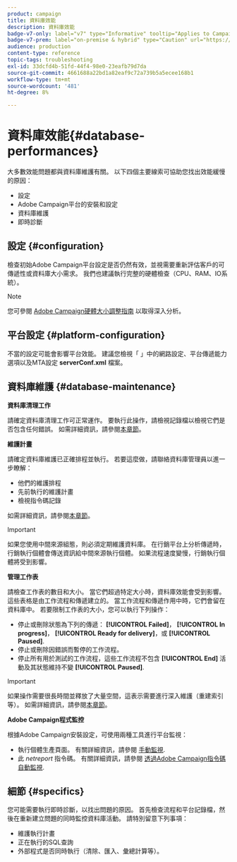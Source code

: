 ```yaml
---
product: campaign
title: 資料庫效能
description: 資料庫效能
badge-v7-only: label="v7" type="Informative" tooltip="Applies to Campaign Classic v7 only"
badge-v7-prem: label="on-premise & hybrid" type="Caution" url="https://experienceleague.adobe.com/docs/campaign-classic/using/installing-campaign-classic/architecture-and-hosting-models/hosting-models-lp/hosting-models.html" tooltip="Applies to on-premise and hybrid deployments only"
audience: production
content-type: reference
topic-tags: troubleshooting
exl-id: 33dcfd4b-51fd-44f4-98e0-23eafb79d7da
source-git-commit: 4661688a22bd1a82eaf9c72a739b5a5ecee168b1
workflow-type: tm+mt
source-wordcount: '481'
ht-degree: 8%

---
```


# 資料庫效能{#database-performances}



大多數效能問題都與資料庫維護有關。 以下四個主要線索可協助您找出效能緩慢的原因：

* 設定
* Adobe Campaign平台的安裝和設定
* 資料庫維護
* 即時診斷

## 設定 {#configuration}

檢查初始Adobe Campaign平台設定是否仍然有效，並視需要重新評估客戶的可傳遞性或資料庫大小需求。 我們也建議執行完整的硬體檢查（CPU、RAM、IO系統）。

>[!NOTE]
>
>您可參閱 [Adobe Campaign硬體大小調整指南](https://helpx.adobe.com/tw/campaign/kb/hardware-sizing-guide.html) 以取得深入分析。

## 平台設定 {#platform-configuration}

不當的設定可能會影響平台效能。 建議您檢視「 」中的網路設定、平台傳遞能力選項以及MTA設定 **serverConf.xml** 檔案。

## 資料庫維護 {#database-maintenance}

**資料庫清理工作**

請確定資料庫清理工作可正常運作。 要執行此操作，請檢視記錄檔以檢視它們是否包含任何錯誤。 如需詳細資訊，請參閱[本章節](../../production/using/database-cleanup-workflow.md)。

**維護計畫**

請確定資料庫維護已正確排程並執行。 若要這麼做，請聯絡資料庫管理員以進一步瞭解：

* 他們的維護排程
* 先前執行的維護計畫
* 檢視指令碼記錄

如需詳細資訊，請參閱[本章節](../../production/using/recommendations.md)。

>[!IMPORTANT]
>
>如果您使用中間來源組態，則必須定期維護資料庫。 在行銷平台上分析傳遞時，行銷執行個體會傳送資訊給中間來源執行個體。 如果流程速度變慢，行銷執行個體將受到影響。

**管理工作表**

請檢查工作表的數目和大小。 當它們超過特定大小時，資料庫效能會受到影響。 這些表格是由工作流程和傳遞建立的。 當工作流程和傳遞作用中時，它們會留在資料庫中。 若要限制工作表的大小，您可以執行下列操作：

* 停止或刪除狀態為下列的傳遞： **[!UICONTROL Failed]**， **[!UICONTROL In progress]**， **[!UICONTROL Ready for delivery]**，或 **[!UICONTROL Paused]**.
* 停止或刪除因錯誤而暫停的工作流程。
* 停止所有用於測試的工作流程，這些工作流程不包含 **[!UICONTROL End]** 活動及其狀態維持不變 **[!UICONTROL Paused]**.

>[!IMPORTANT]
>
>如果操作需要很長時間並釋放了大量空間，這表示需要進行深入維護（重建索引等）。 如需詳細資訊，請參閱[本章節](../../production/using/recommendations.md)。

**Adobe Campaign程式監控**

根據Adobe Campaign安裝設定，可使用兩種工具進行平台監視：

* 執行個體生產頁面。 有關詳細資訊，請參閱 [手動監視](../../production/using/monitoring-processes.md#manual-monitoring).
* 此 *netreport* 指令碼。 有關詳細資訊，請參閱 [透過Adobe Campaign指令碼自動監視](../../production/using/monitoring-processes.md#automatic-monitoring-via-adobe-campaign-scripts).

## 細節 {#specifics}

您可能需要執行即時診斷，以找出問題的原因。 首先檢查流程和平台記錄檔，然後在重新建立問題的同時監控資料庫活動。 請特別留意下列事項：

* 維護執行計畫
* 正在執行的SQL查詢
* 外部程式是否同時執行（清除、匯入、彙總計算等）。
